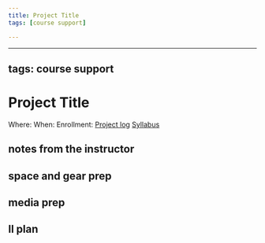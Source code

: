 ```yaml
---
title: Project Title
tags: [course support]

---
```


---
tags: course support
---
# Project Title

Where:
When:
Enrollment:
[Project log]()
[Syllabus]()

## notes from the instructor
## space and gear prep
## media prep
## ll plan